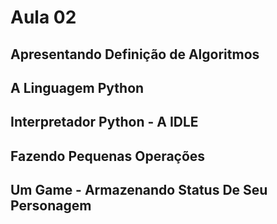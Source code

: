 # Aula 02

Apresentando Definição de Algoritmos
------------------------------------




A Linguagem Python
-------------------


Interpretador Python - A IDLE
-----------------------------



Fazendo Pequenas Operações
---------------------------



Um Game - Armazenando Status De Seu Personagem
-----------------------------------------------
